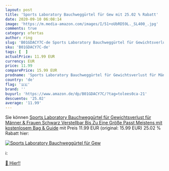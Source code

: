 ```yaml
---
layout: post
title: 'Sports Laboratory Bauchweggürtel für Gew mit 25.02 % Rabatt'
date: 2020-09-10 06:08:14
image: 'https://m.media-amazon.com/images/I/51+oUbRD59L._SL400_.jpg'
comments: true
category: ofertas
author: ring
slug: 'B01GDACY7C-de Sports Laboratory Bauchweggürtel für Gewichtsverlust für...'
sku: 'B01GDACY7C-de'
tags: [  ]
actualPrice: 11.99 EUR
currency: EUR
price: 11.99
comparePrice: 15.99 EUR
prodname: 'Sports Laboratory Bauchweggürtel für Gewichtsverlust für Männer & Frauen Schwarz Verstellbar Bis Zu Eine Größe Passt Meistens mit kostenlosem Bag & Guide'
country: 'de'
flag: '🇩🇪'
brand: ''
buyurl: 'https://www.amazon.de/dp/B01GDACY7C/?tag=tolees0ca-21'
descuento: '25.02'
average: '11.99'
---
```


Sie können [Sports Laboratory Bauchweggürtel für Gewichtsverlust für Männer & Frauen Schwarz Verstellbar Bis Zu Eine Größe Passt Meistens mit kostenlosem Bag & Guide](https://www.amazon.de/dp/B01GDACY7C/?tag=tolees0ca-21) mit Preis 11.99 EUR (original: 15.99 EUR) 25.02 % Rabatt hier:

[![Sports Laboratory Bauchweggürtel für Gew](https://m.media-amazon.com/images/I/51+oUbRD59L._SL400_.jpg)](https://www.amazon.de/dp/B01GDACY7C/?tag=tolees0ca-21)

ℹ️:


[🛒 Hier!!](https://www.amazon.de/dp/B01GDACY7C/?tag=tolees0ca-21)

